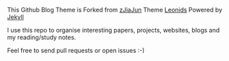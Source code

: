 This Github Blog Theme is Forked from [zJiaJun](https://github.com/zJiaJun/zJiaJun.github.io) Theme [Leonids](http://github.com/renyuanz/leonids/) Powered by [Jekyll](https://jekyllrb.com/showcase/)

I use this repo to organise interesting papers, projects, websites, blogs and my reading/study notes.

Feel free to send pull requests or open issues :-)
